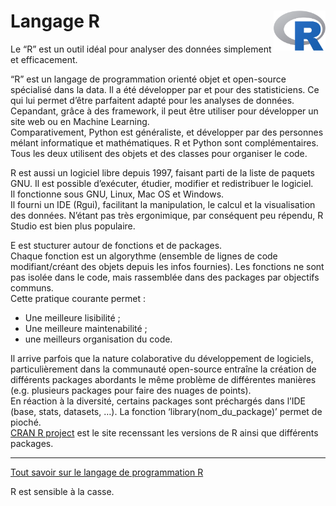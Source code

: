# **Langage R** <a href="../"><img src="https://github.com/MiKL5/MiKL5/raw/master/assets/r.svg.png" alt="Langage R" align="right" height="64px"></a>
Le “R” est un outil idéal pour analyser des données simplement et efficacement.  
<!-- Il fait office de figure centrale, simplifiant la tâche en garantissant un résulat optimal.   -->

“R” est un langage de programmation orienté objet et open-source spécialisé dans la data. Il a été développer par et pour des statisticiens. Ce qui lui permet d’être parfaitent adapté pour les analyses de données. Cepandant, grâce à des framework, il peut être utiliser pour développer un site web ou en Machine Learning.  
Comparativement, Python est généraliste, et développer par des personnes mélant informatique et mathématiques. R et Python <!-- ne sont pa antagonistes, --> sont complémentaires.  
Tous les deux utilisent des objets et des classes pour organiser le code.

R est aussi un logiciel libre depuis 1997, faisant parti de la liste de paquets GNU. Il est possible d’exécuter, étudier, modifier et redistribuer le logiciel.  
Il fonctionne sous GNU, Linux, Mac OS et Windows.  
Il fourni un IDE (Rgui), facilitant la manipulation, le calcul et la visualisation des données. N’étant pas très ergonimique, par conséquent peu répendu, R Studio est bien plus populaire.

E est stucturer autour de fonctions et de packages.  
Chaque fonction est <!-- (outil) --> un algorythme (ensemble de lignes de code modifiant/créant des objets depuis les infos fournies). Les fonctions ne sont pas isolée dans le code, mais rassemblée dans des packages par objectifs communs.  
Cette pratique courante permet :
* Une meilleure lisibilité ;
* Une meilleure maintenabilité ;
* une meilleurs organisation du code.

Il arrive parfois que la nature colaborative du développement de logiciels, particulièrement dans la communauté open-source entraîne la création de différents packages abordants le même problème de différentes manières (e.g. plusieurs packages pour faire des nuages de points).  
En réaction à la diversité, certains packages sont préchargés dans l’IDE (base, stats, datasets, …). La fonction ‘library(nom_du_package)’ permet de pioché.  
[CRAN R project](https://cran.r-project.org/) est le site recenssant les versions de R ainsi que différents packages.

___
[Tout savoir sur le langage de programmation R](https://www.intelligence-artificielle-school.com/langage-programmation/langage-de-programmation-r/#:~:text=R%20est%20un%20langage%20et,pour%20d%C3%A9velopper%20des%20programmes%20robustes.)  

R est sensible à la casse.
